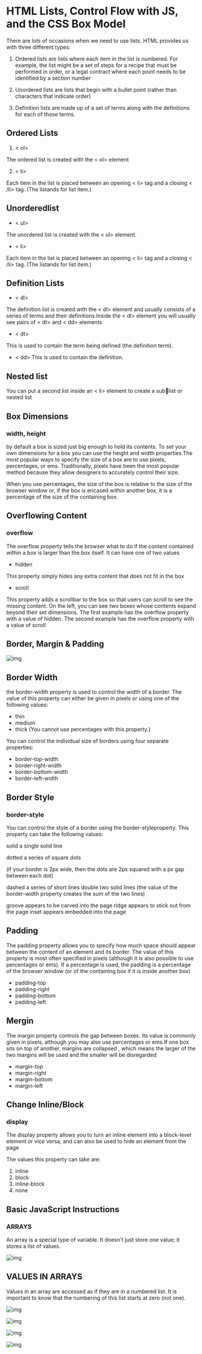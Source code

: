 # HTML Lists, Control Flow with JS, and the CSS Box Model

There are lots of occasions when we need to use lists. HTML provides us with three different types:

1. Ordered lists are lists where each item in the list is numbered. For example, the list might be a set of steps for a recipe that must be performed in order, or a legal contract where each point needs to be identified by a section number

2. Unordered lists are lists that begin with a bullet point (rather than characters that indicate order)

3. Definition lists are made up of a set of terms along with the definitions for each of those terms.

## Ordered Lists

1. < ol>

The ordered list is created with the < ol> element

2. < li>

Each item in the list is placed between an opening < li> tag and a closing < /li> tag. (The listands for list item.)

## Unorderedlist

* < ul>

The unordered list is created with the < ul> element.

* < li>

Each item in the list is placed between an opening < li> tag and a closing < /li> tag. (The listands for list item.)

## Definition Lists
 
 * < dl>

The definition list is created with the < dl> element and usually consists of a series of terms and 
their definitions.Inside the < dl> element you will usually see pairs of < dt> and < dd> elements

* < dt>

This is used to contain the term being defined (the definition term).

* < dd>
This is used to contain the definition.
 

 ## Nested list

 You can put a second list inside an < li> element to create a sublist or nested list

 ## Box Dimensions

### width, height
 
 by default a box is sized just big enough to hold its contents. To set your own dimensions for a 
box you can use the height and width properties.The most popular ways to specify the size of a box are 
to use pixels, percentages, or ems. Traditionally, pixels have been the most popular method 
because they allow designers to accurately control their size.

When you use percentages, the size of the box is relative to the size of the browser window or, if the box is encased within 
another box, it is a percentage of the size of the containing box.


## Overflowing Content

### overflow

The overflow property tells the browser what to do if the content contained within a box is larger 
than the box itself. It can have one of two values

* hidden

This property simply hides any extra content that does not fit in the box

* scroll

This property adds a scrollbar to the box so that users can scroll to see the missing content.
On the left, you can see two boxes whose contents expand beyond their set dimensions. The first example has the overflow
property with a value of hidden. The second example has the overflow property with a value of scroll


## Border, Margin & Padding

![img](picture/sa.png)

## Border Width

the border-width property is used to control the width of a border. The value of this 
property can either be given in pixels or using one of the following values:
 
* thin
* medium
* thick
(You cannot use percentages with this property.)

 You can control the individual size of borders using four separate properties:

* border-top-width
* border-right-width
* border-bottom-width
* border-left-width

## Border Style

### border-style

You can control the style of a border using the border-styleproperty. This property can take the following values:

solid  a single solid line

dotted  a series of square dots

(if your border is 2px wide, then the dots are 2px squared with a 
px gap between each dot)

dashed  a series of short lines double two solid lines (the value of the border-width
property creates the sum of the two lines)

groove appears to be carved into the page ridge appears to stick out from the page
inset appears embedded into the page


## Padding

The padding property allows you to specify how much space should appear between the content of an element and its border. 
The value of this property is most often specified in pixels (although it is also possible to use percentages or ems). If a 
percentage is used, the padding  is a percentage of the browser window (or of the containing box if it is inside another box)

* padding-top
* padding-right
* padding-bottom
* padding-left


## Mergin 

The margin property controls the gap between boxes. Its value is commonly given in pixels, although you may also use 
percentages or ems.If one box sits on top of another, margins are collapsed , which means the larger of the two margins will be used and the smaller will be disregarded

* margin-top
* margin-right
* margin-bottom
* margin-left

## Change Inline/Block

### display

The display property allows you to turn an inline element into a block-level element or vice 
versa, and can also be used to hide an element from the page

The values this property can take are:

1. inline
2. block
3. inline-block
4. none

## Basic JavaScript Instructions

### ARRAYS 

An array is a special type of variable. It doesn't just store one value; it stores a list of values.

![img](picture/ssa.png)


## VALUES IN ARRAYS 

Values in an array are accessed as if they are in a numbered list. It is important to know that the numbering of this list starts at zero (not one). 

![img](picture\ssss.png)


![img](picture\sa1.png)

![img](picture\sa12.png)

![img](picture/s23.png)
